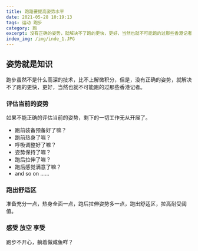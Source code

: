 ```yaml
---
title: 跑路要提高姿势水平
date: 2021-05-28 10:19:13
tags: 运动 跑步 
category: 跑
excerpt: 没有正确的姿势，就解决不了跑的更快，更好，当然也就不可能跑的过那些香港记者。
index_img: /img/inde_1.JPG
---
```

## 姿势就是知识
跑步虽然不是什么高深的技术，比不上解微积分，但是，没有正确的姿势，就解决不了跑的更快，更好，当然也就不可能跑的过那些香港记者。
### 评估当前的姿势
如果不能正确的评估当前的姿势，剩下的一切工作无从开展了。
- 跑前装备预备好了嘛？
- 跑前热身了嘛？
- 呼吸调整好了嘛？
- 姿势保持了嘛？
- 跑后拉伸了嘛？
- 跑后感觉满意了嘛？
-  and so on ......
### 跑出舒适区
准备充分一点，热身全面一点，跑后拉伸姿势多一点，跑出舒适区，拉高耐受阈值。
### 感受 放空 享受
跑步不开心，躺着做咸鱼咩？
